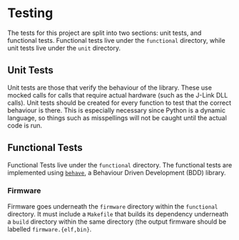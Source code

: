 # Testing
The tests for this project are split into two sections: unit tests, and
functional tests.  Functional tests live under the `functional` directory,
while unit tests live under the `unit` directory.


## Unit Tests
Unit tests are those that verify the behaviour of the library.  These use
mocked calls for calls that require actual hardware (such as the J-Link DLL
calls).  Unit tests should be created for every function to test that the
correct behaviour is there.  This is especially necessary since Python is a
dynamic language, so things such as misspellings will not be caught until the
actual code is run.


## Functional Tests
Functional Tests live under the `functional` directory.  The functional tests
are implemented using [`behave`](https://pypi.org/project/behave/), a Behaviour
Driven Development (BDD) library.


### Firmware
Firmware goes underneath the `firmware` directory within the `functional`
directory.  It must include a `Makefile` that builds its dependency underneath
a `build` directory within the same directory (the output firmware should be
labelled `firmware.{elf,bin}`.
